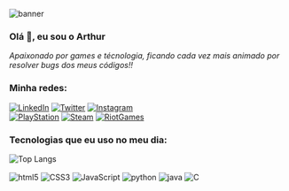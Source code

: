![banner](https://grandeporte.com.br/images/banner-curso-1.jpg)

### Olá 👋, eu sou o Arthur

*Apaixonado por games e técnologia, ficando cada vez mais animado por resolver bugs dos meus códigos!!*
<br/>

### Minha redes:
[![LinkedIn](https://img.shields.io/badge/LinkedIn-0077B5?style=for-the-badge&logo=linkedin&logoColor=white)](https://www.linkedin.com/in/arthurdasilvaleal/)
[![Twitter](https://img.shields.io/badge/Twitter-1DA1F2?style=for-the-badge&logo=twitter&logoColor=white)](https://x.com/Art_2146Leal)
[![Instagram](https://img.shields.io/badge/Instagram-E4405F?style=for-the-badge&logo=instagram&logoColor=white)](https://www.instagram.com/arthur_leal2146/)
<br/>
[![PlayStation](https://img.shields.io/badge/PlayStation-003791?style=for-the-badge&logo=playstation&logoColor=white)](https://psnprofiles.com/jester_2146)
[![Steam](https://img.shields.io/badge/Steam-000000?style=for-the-badge&logo=steam&logoColor=white)](https://steamcommunity.com/id/jester2146/)
[![RiotGames](https://img.shields.io/badge/Riot_Games-D32936?style=for-the-badge&logo=riot-games&logoColor=white)](https://www.op.gg/summoners/br/jester2146-OFA)

### Tecnologias que eu uso no meu dia:

![Top Langs](https://github-readme-stats.vercel.app/api/top-langs/?username=arthurL-daSilva&layout=compact)

<div style="display: inline_block">
  <img align="center" alt="html5" src="https://img.shields.io/badge/HTML5-E34F26?style=for-the-badge&logo=html5&logoColor=white"/>
  <img align="center" alt="CSS3" src="https://img.shields.io/badge/CSS3-1572B6?style=for-the-badge&logo=css3&logoColor=white"/>
  <img align="center" alt="JavaScript" src="https://img.shields.io/badge/JavaScript-323330?style=for-the-badge&logo=javascript&logoColor=F7DF1E"/>
  <img align="center" alt="python" src="https://img.shields.io/badge/Python-14354C?style=for-the-badge&logo=python&logoColor=white"/>
  <img align="center" alt="java" src="https://img.shields.io/badge/Java-ED8B00?style=for-the-badge&logo=openjdk&logoColor=white"/>
  <img align="center" alt="C" src="https://img.shields.io/badge/C-00599C?style=for-the-badge&logo=c&logoColor=white"/>
<div/><br/>
